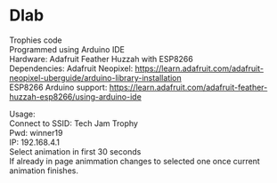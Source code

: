 # Dlab
Trophies code  
Programmed using Arduino IDE  
Hardware: Adafruit Feather Huzzah with ESP8266  
Dependencies:
Adafruit Neopixel: https://learn.adafruit.com/adafruit-neopixel-uberguide/arduino-library-installation  
ESP8266 Arduino support: https://learn.adafruit.com/adafruit-feather-huzzah-esp8266/using-arduino-ide  

Usage:  
Connect to SSID: Tech Jam Trophy  
Pwd: winner19  
IP: 192.168.4.1  
Select animation in first 30 seconds  
If already in page animmation changes to selected one once current animation finishes.  
